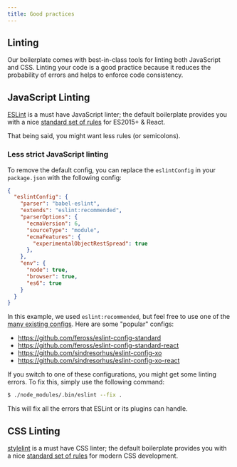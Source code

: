 ```yaml
---
title: Good practices
---
```


## Linting

Our boilerplate comes with best-in-class tools for linting both JavaScript
and CSS. Linting your code is a good practice because it reduces the probability
of errors and helps to enforce code consistency.

## JavaScript Linting

[ESLint](http://eslint.org/) is a must have JavaScript linter; the default
boilerplate provides you with a nice [standard set of rules](https://github.com/MoOx/eslint-config-i-am-meticulous)
for ES2015+ & React.

That being said, you might want less rules (or semicolons).

### Less strict JavaScript linting

To remove the default config, you can replace the ``eslintConfig`` in your
``package.json`` with the following config:

```json
{
  "eslintConfig": {
    "parser": "babel-eslint",
    "extends": "eslint:recommended",
    "parserOptions": {
      "ecmaVersion": 6,
      "sourceType": "module",
      "ecmaFeatures": {
        "experimentalObjectRestSpread": true
      },
    },
    "env": {
      "node": true,
      "browser": true,
      "es6": true
    }
  }
}
```

In this example, we used ``eslint:recommended``, but feel free to use one of the
[many existing configs](https://www.npmjs.com/search?q=eslint-config).
Here are some "popular" configs:

- https://github.com/feross/eslint-config-standard
- https://github.com/feross/eslint-config-standard-react
- https://github.com/sindresorhus/eslint-config-xo
- https://github.com/sindresorhus/eslint-config-xo-react

If you switch to one of these configurations, you might get some linting errors.
To fix this, simply use the following command:

```sh
$ ./node_modules/.bin/eslint --fix .
```

This will fix all the errors that ESLint or its plugins can handle.

## CSS Linting

[stylelint](http://stylelint.io/) is a must have CSS linter; the default
boilerplate provides you with a nice [standard set of rules](https://github.com/stylelint/stylelint-config-standard)
for modern CSS development.
